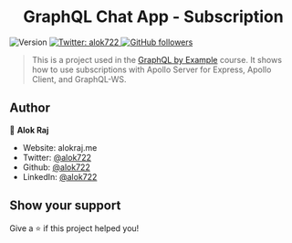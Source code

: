 <h1 align="center">GraphQL Chat App - Subscription</h1>
<p>
  <img alt="Version" src="https://img.shields.io/badge/version-1.0.0-blue.svg?cacheSeconds=2592000" />
  <a href="https://twitter.com/alok722" target="_blank">
    <img alt="Twitter: alok722" src="https://img.shields.io/twitter/follow/alok722.svg?style=social" />
  </a>
    <a href="https://github.com/alok722" target="_blank">
    <img alt="GitHub followers" src="https://img.shields.io/github/followers/alok722?style=social">                                       
  </a>    
</p>

> This is a project used in the [GraphQL by Example](https://www.udemy.com/course/graphql-by-example/) course. It shows how to use subscriptions with Apollo Server for Express, Apollo Client, and GraphQL-WS.

## Author

👤 **Alok Raj**

* Website: alokraj.me
* Twitter: [@alok722](https://twitter.com/alok722)
* Github: [@alok722](https://github.com/alok722)
* LinkedIn: [@alok722](https://linkedin.com/in/alok722)


## Show your support

Give a ⭐️ if this project helped you!